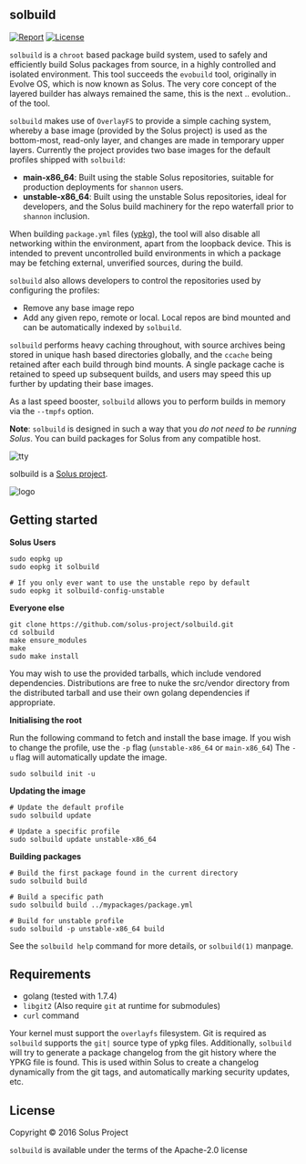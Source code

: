 solbuild
--------

[![Report](https://goreportcard.com/badge/github.com/solus-project/solbuild)](https://goreportcard.com/report/github.com/solus-project/solbuild) [![License](https://img.shields.io/badge/License-Apache%202.0-blue.svg)](https://opensource.org/licenses/Apache-2.0)

`solbuild` is a `chroot` based package build system, used to safely and efficiently build Solus packages from source, in a highly controlled and isolated environment. This tool succeeds the `evobuild` tool, originally in Evolve OS, which is now known as Solus. The very core concept of the layered builder has always remained the same, this is the next .. evolution.. of the tool.

`solbuild` makes use of `OverlayFS` to provide a simple caching system, whereby a base image (provided by the Solus project) is used as the bottom-most, read-only layer, and changes are made in temporary upper layers. Currently the project provides two base images for the default profiles shipped with `solbuild`:

 - **main-x86_64**: Built using the stable Solus repositories, suitable for production deployments for `shannon` users.
 - **unstable-x86_64**: Built using the unstable Solus repositories, ideal for developers, and the Solus build machinery for the repo waterfall prior to `shannon` inclusion.

When building `package.yml` files ([ypkg](https://github.com/solus-project/ypkg)), the tool will also disable all networking within the environment, apart from the loopback device. This is intended to prevent uncontrolled build environments in which a package may be fetching external, unverified sources, during the build.

`solbuild` also allows developers to control the repositories used by configuring the profiles:

 - Remove any base image repo
 - Add any given repo, remote or local. Local repos are bind mounted and can be automatically indexed by `solbuild`.

`solbuild` performs heavy caching throughout, with source archives being stored in unique hash based directories globally, and the `ccache` being retained after each build through bind mounts. A single package cache is retained to speed up subsequent builds, and users may speed this up further by updating their base images.

As a last speed booster, `solbuild` allows you to perform builds in memory via the `--tmpfs` option.

**Note**: `solbuild` is designed in such a way that you *do not need to be running Solus*. You can build packages for Solus from any compatible host.


![tty](https://raw.githubusercontent.com/solus-project/solbuild/master/.github/tty.gif)



solbuild is a [Solus project](https://solus-project.com/).

![logo](https://build.solus-project.com/logo.png)


Getting started
----------------

**Solus Users**

    sudo eopkg up
    sudo eopkg it solbuild

    # If you only ever want to use the unstable repo by default
    sudo eopkg it solbuild-config-unstable

**Everyone else**

    git clone https://github.com/solus-project/solbuild.git
    cd solbuild
    make ensure_modules
    make
    sudo make install

You may wish to use the provided tarballs, which include vendored dependencies.
Distributions are free to nuke the src/vendor directory from the distributed
tarball and use their own golang dependencies if appropriate.

**Initialising the root**

Run the following command to fetch and install the base image. If you wish
to change the profile, use the `-p` flag (`unstable-x86_64` or `main-x86_64`)
The `-u` flag will automatically update the image.

    sudo solbuild init -u

**Updating the image**

    # Update the default profile
    sudo solbuild update

    # Update a specific profile
    sudo solbuild update unstable-x86_64

**Building packages**

    # Build the first package found in the current directory
    sudo solbuild build

    # Build a specific path
    sudo solbuild build ../mypackages/package.yml

    # Build for unstable profile
    sudo solbuild -p unstable-x86_64 build

See the `solbuild help` command for more details, or `solbuild(1)` manpage.

Requirements
------------

 - golang (tested with 1.7.4)
 - `libgit2` (Also require `git` at runtime for submodules)
 - `curl` command

Your kernel must support the `overlayfs` filesystem.
Git is required as `solbuild` supports the `git|` source type of ypkg files. Additionally, `solbuild` will try to generate a package changelog from the git history where the YPKG file is found. This is used within Solus to create a changelog dynamically from the git tags, and automatically marking security updates, etc.

License
-------

Copyright © 2016 Solus Project

`solbuild` is available under the terms of the Apache-2.0 license
